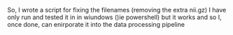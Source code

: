 
So, I wrote a script for fixing the filenames (removing the extra nii.gz)
I have only run and tested it in in wiundows ()ie powershell) but it works and so I, once done, can enirporate it into the data processing pipeline


